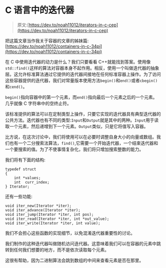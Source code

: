 # C 语言中的迭代器

> 原文:[https://dev.to/noah11012/iterators-in-c-cep](https://dev.to/noah11012/iterators-in-c-cep)

把这篇文章当作我关于容器的文章的姊妹篇:[https://dev.to/noah11012/containers-in-c-34pi](https://dev.to/noah11012/containers-in-c-34pi)

在 C 中使用迭代器的动力是什么？我们只要看看 C++就能找到答案。使用像`std::find()`这样的算法对容器本身不起作用。相反，使用一个叫做迭代器的抽象层。这允许标准算法通过它提供的迭代器间接地在任何标准容器上操作。为了访问这些容器提供的迭代器，我们对常量版本使用方法`begin()`和`end()`或者`cbegin()`和`cend()`。

`begin()`指向容器中的第一个元素，而`end()`指向最后一个元素之后的一个元素。几乎就像 C 字符串中的空终止符。

该标准提供的算法可以在定制类型上操作，只要它实现的迭代器具有典型迭代器的公共方法。迭代器也有不同的类型:`Input`和`Output`就是其中的两种。`Input`用于读取一个元素，然后递增到下一个元素。`Output`类似，只是它将值写入容器。

比方说，在这次讨论中，我们将使用可以在必要时调整自身大小的向量或数组。我们也有一个二分搜索法算法，`find()`,它需要一个开始迭代器，一个结束迭代器和一个要搜索的值。为了不使事情复杂化，我们将只增加搜索整数的能力。

我们将有下面的结构:

```
typedef struct
{
    int *values;
    int  curr_index;
} Iterator; 
```

还有一些功能:

```
void iter_new(Iterator *iter);
void iter_advance(Iterator *iter);
void iter_jump(Iterator *iter, int pos);
void iter_read(Iterator *iter, int *out_value);
void iter_write(Iterator *iter, int value); 
```

我们不会担心这些函数的实现细节，以免混淆迭代器重要性的讨论。

我们制作的这种迭代器叫做随机访问迭代器。这意味着我们可以在容器的元素中跳转到任何我们想要的地方，而不是依次读取每个元素。

这很有帮助，因为二进制算法会跳到数组的中间来查看元素是否在那里。